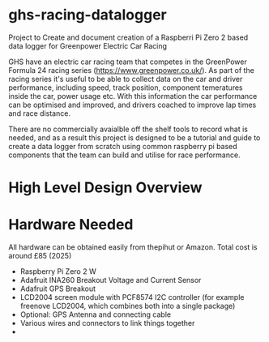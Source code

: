 # ghs-racing-datalogger
Project to Create and document creation of a Raspberri Pi Zero 2 based data logger for Greenpower Electric Car Racing

GHS have an electric car racing team that competes in the GreenPower Formula 24 racing series (https://www.greenpower.co.uk/). As part of the racing series it's useful to be able to collect data on the car and driver performance, including speed, track position, component temeratures inside the car, power usage etc. With this information the car performance can be optimised and improved, and drivers coached to improve lap times and race distance.

There are no commercially avaialble off the shelf tools to record what is needed, and as a result this project is designed to be a tutorial and guide to create a data logger from scratch using common raspberry pi based components that the team can build and utilise for race performance.

# High Level Design Overview


# Hardware Needed
All hardware can be obtained easily from thepihut or Amazon. Total cost is around £85 (2025)

- Raspberry Pi Zero 2 W
- Adafruit INA260 Breakout Voltage and Current Sensor
- Adafruit GPS Breakout
- LCD2004 screen module with PCF8574 I2C controller (for example freenove LCD2004, which combines both into a single package)
- Optional: GPS Antenna and connecting cable
- Various wires and connectors to link things together
- 
